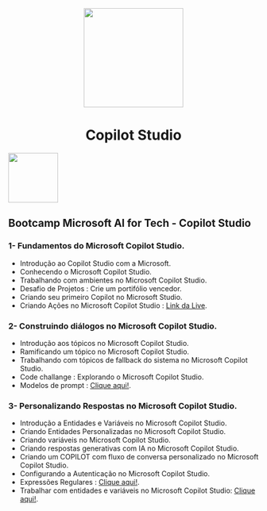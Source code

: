 <div align="center">
<img src="https://github.com/user-attachments/assets/598f7361-182a-4e7a-948b-a27a7209c972" width = "200px"/>
  <br>
  <h1>Copilot Studio</h1>
</div>

<div><img src="https://github.com/user-attachments/assets/fe0f0333-6182-49a5-8442-6e030d08b4c1" width = "100px"/></div>

## Bootcamp Microsoft AI for Tech - Copilot Studio

### 1- Fundamentos do Microsoft Copilot Studio.

* Introdução ao Copilot Studio com a Microsoft.
* Conhecendo o Microsoft Copilot Studio.
* Trabalhando com ambientes no Microsoft Copilot Studio.
* Desafio de Projetos : Crie um portifólio vencedor.
* Criando seu primeiro Copilot no Microsoft Studio.
* Criando Ações no Microsoft Copilot Studio : [Link da Live](https://www.youtube.com/watch?v=pkAhXl5yl3Q).

### 2- Construindo diálogos no Microsoft Copilot Studio.

* Introdução aos tópicos no Microsoft Copilot Studio.
* Ramificando um tópico no Microsoft Copilot Studio.
* Trabalhando com tópicos de fallback do sistema no Microsoft Copilot Studio.
* Code challange : Explorando o Microsoft Copilot Studio.
* Modelos de prompt : [Clique aqui!](https://adoption.microsoft.com/en-us/sample-solution-gallery/?keyword=&sort-by=updateDateTime-true&page=1&product=powerplatform-prompts).

### 3- Personalizando Respostas no Microsoft Copilot Studio.

* Introdução a Entidades e Variáveis no Microsoft Copilot Studio.
* Criando Entidades Personalizadas no Microsoft Copilot Studio.
* Criando variáveis no Microsoft Copilot Studio.
* Criando respostas generativas com IA no Microsoft Copilot Studio.
* Criando um COPILOT com fluxo de conversa personalizado no Microsoft Copilot Studio.
* Configurando a Autenticação no Microsoft Copilot Studio.
* Expressões Regulares : [Clique aqui!](https://learn.microsoft.com/pt-br/dotnet/standard/base-types/regular-expressions).
* Trabalhar com entidades e variáveis no Microsoft Copilot Studio: [Clique aqui!](https://learn.microsoft.com/pt-br/training/modules/power-virtual-agents-entities/).
